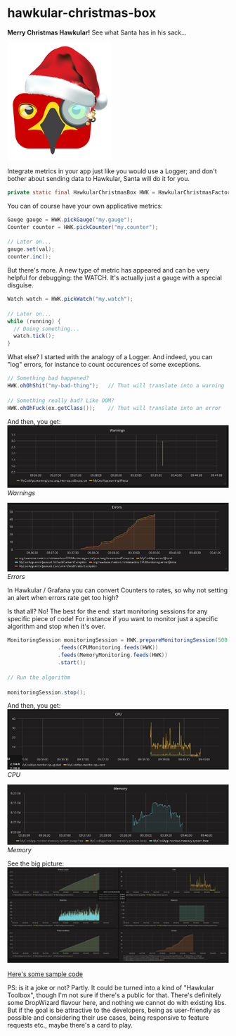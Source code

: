 # hawkular-christmas-box

**Merry Christmas Hawkular!** See what Santa has in his sack...

![Logo](/docs/img/hawkmas.png)

Integrate metrics in your app just like you would use a Logger; and don't bother about sending data to Hawkular, Santa will do it for you.

````java
private static final HawkularChristmasBox HWK = HawkularChristmasFactory.get(MyCoolApp.class);
````

You can of course have your own applicative metrics:

````java
Gauge gauge = HWK.pickGauge("my.gauge");
Counter counter = HWK.pickCounter("my.counter");

// Later on...
gauge.set(val);
counter.inc();
````

But there's more. A new type of metric has appeared and can be very helpful for debugging: the WATCH. It's actually just a gauge with a special disguise.

````java
Watch watch = HWK.pickWatch("my.watch");

// Later on...
while (running) {
  // Doing something...
  watch.tick();
}
````

What else? I started with the analogy of a Logger. And indeed, you can "log" errors, for instance to count occurences of some exceptions.

````java
// Something bad happened?
HWK.ohOhShit("my-bad-thing");   // That will translate into a warning

// Something really bad? Like OOM?
HWK.ohOhFuck(ex.getClass());    // That will translate into an error
````

And then, you get:
![Warnings](/docs/img/Warnings.png)
_Warnings_

![Errors](/docs/img/Errors.png)
_Errors_

In Hawkular / Grafana you can convert Counters to rates, so why not setting an alert when errors rate get too high?

Is that all? No! The best for the end: start monitoring sessions for any specific piece of code! For instance if you want to monitor just a specific algorithm and stop when it's over.

````java
MonitoringSession monitoringSession = HWK.prepareMonitoringSession(500, TimeUnit.MILLISECONDS)
                .feeds(CPUMonitoring.feeds(HWK))
                .feeds(MemoryMonitoring.feeds(HWK))
                .start();

// Run the algorithm

monitoringSession.stop();
````

And then, you get:
![CPU](/docs/img/CPU.png)
_CPU_

![Memory](/docs/img/Memory.png)
_Memory_

See the big picture:
![Big picture](/docs/img/All.png)

[Here's some sample code](src/test/java/org/hawkular/metrics/christmasbox/HawkularChristmasBoxTest.java)


PS: is it a joke or not? Partly. It could be turned into a kind of "Hawkular Toolbox", though I'm not sure if there's a public for that. There's definitely some DropWizard flavour here, and nothing we cannot do with existing libs. But if the goal is be attractive to the developers, being as user-friendly as possible and considering their use cases, being responsive to feature requests etc., maybe there's a card to play.

